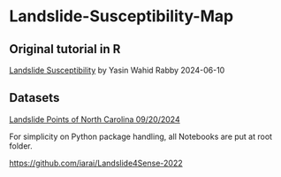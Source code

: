 # Landslide-Susceptibility-Map

## Original tutorial in R

[Landslide Susceptibility](https://rstudio-pubs-static.s3.amazonaws.com/1197225_02cc6d05df014871afe325d17589ae02.html#id_0) by Yasin Wahid Rabby 2024-06-10

## Datasets

[Landslide Points of North Carolina 09/20/2024](https://www.nconemap.gov/datasets/ncdenr::landslide-points-of-north-carolina-09-20-2024/explore)


For simplicity on Python package handling, all Notebooks are put at root folder.


https://github.com/iarai/Landslide4Sense-2022